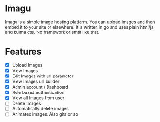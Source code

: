 # Imagu
Imagu is a simple image hosting platform. You can upload images and then embed it to your site or elsewhere.
It is written in go and uses plain html/js and bulma css. No framework or smth like that. 
# Features
- [x] Upload Images
- [x] View Images
- [x] Edit Images with url parameter
- [x] View Images url builder
- [x] Admin account / Dashboard
- [x] Role based authentication
- [x] View all Images from user
- [ ] Delete Images
- [ ] Automatically delete images
- [ ] Animated images. Also gifs or so
